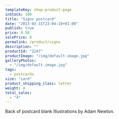 ```yaml
---
templateKey: shop-product-page
inStock: 100
title: "Signs postcard"
date: "2013-03-31T23:04:18+01:00"
publish: true
price: 0.50
salePrice: 0
permalink: /product/signs
description: ""
productId: "2247"
productImage: "/img/default-image.jpg"
galleryPhotos:
  - "/img/default-image.jpg"
tags:
  - postcards
size: "card"
product_shipping_class: letter
weight: 4
total_sales:
  - "4"
---
```


Back of postcard blank Illustrations by Adam Newton.
